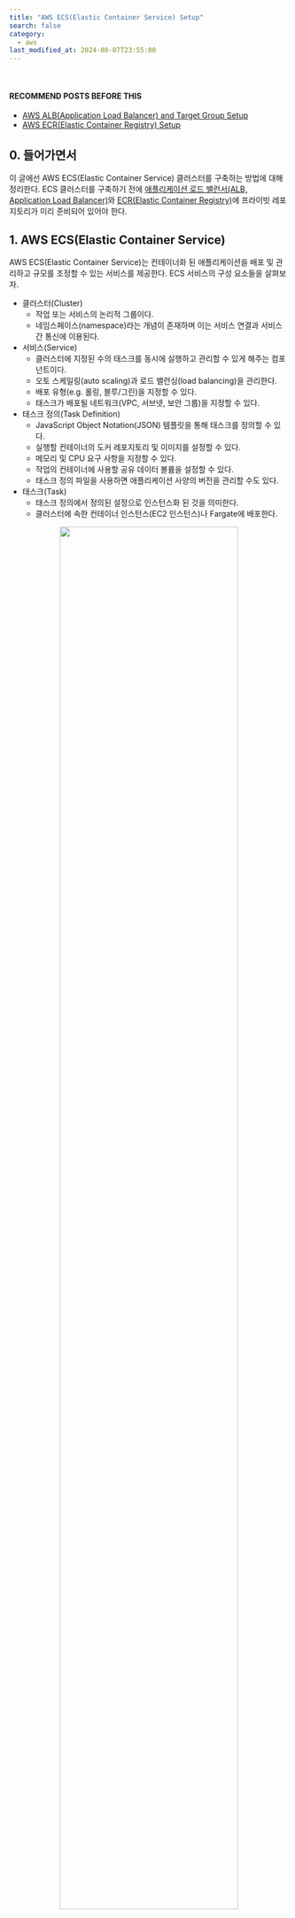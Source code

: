 ```yaml
---
title: "AWS ECS(Elastic Container Service) Setup"
search: false
category:
  - aws
last_modified_at: 2024-08-07T23:55:00
---
```


<br/>

#### RECOMMEND POSTS BEFORE THIS

- [AWS ALB(Application Load Balancer) and Target Group Setup][aws-alb-and-target-group-setup-link]
- [AWS ECR(Elastic Container Registry) Setup][aws-ecr-setup-link]

## 0. 들어가면서

이 글에선 AWS ECS(Elastic Container Service) 클러스터를 구축하는 방법에 대해 정리한다. ECS 클러스터를 구축하기 전에 [애플리케이션 로드 밸런서(ALB, Application Load Balancer)][aws-alb-and-target-group-setup-link]와 [ECR(Elastic Container Registry)][aws-ecr-setup-link]에 프라이빗 레포지토리가 미리 준비되어 있어야 한다.

## 1. AWS ECS(Elastic Container Service)

AWS ECS(Elastic Container Service)는 컨테이너화 된 애플리케이션을 배포 및 관리하고 규모를 조정할 수 있는 서비스를 제공한다. ECS 서비스의 구성 요소들을 살펴보자.

- 클러스터(Cluster)
  - 작업 또는 서비스의 논리적 그룹이다.
  - 네임스페이스(namespace)라는 개념이 존재하며 이는 서비스 연결과 서비스 간 통신에 이용된다.
- 서비스(Service)
  - 클러스터에 지정된 수의 태스크를 동시에 실행하고 관리할 수 있게 해주는 컴포넌트이다.
  - 오토 스케일링(auto scaling)과 로드 밸런싱(load balancing)을 관리한다.
  - 배포 유형(e.g. 롤링, 블루/그린)을 지정할 수 있다.
  - 태스크가 배포될 네트워크(VPC, 서브넷, 보안 그룹)을 지정할 수 있다.
- 태스크 정의(Task Definition)
  - JavaScript Object Notation(JSON) 템플릿을 통해 태스크를 정의할 수 있다.
  - 실행할 컨테이너의 도커 레포지토리 및 이미지를 설정할 수 있다.
  - 메모리 및 CPU 요구 사항을 지정할 수 있다.
  - 작업의 컨테이너에 사용할 공유 데이터 볼륨을 설정할 수 있다.
  - 태스크 정의 파일을 사용하면 애플리케이션 사양의 버전을 관리할 수도 있다.
- 태스크(Task)
  - 태스크 정의에서 정의된 설정으로 인스턴스화 된 것을 의미한다.
  - 클러스터에 속한 컨테이너 인스턴스(EC2 인스턴스)나 Fargate에 배포한다.

<div align="center">
  <img src="/images/posts/2024/aws-ecs-service-setup-01.png" width="80%" class="image__border">
</div>
<center>https://tech.cloud.nongshim.co.kr/2021/08/30/%EC%86%8C%EA%B0%9C-amazon-ecs%EB%9E%80/</center>

## 2. Create ECS Cluster

클러스터를 먼저 구축한다. `ECS 대시보드`에서 클러스터 화면으로 이동한다.

- `Create cluster` 버튼을 누른다.

<div align="center">
  <img src="/images/posts/2024/aws-ecs-service-setup-02.png" width="100%" class="image__border">
</div>

<br/>

클러스터를 구축한다.

- 클러스터 이름은 `demo-ecs-cluster`를 사용한다.
- 인프라스트럭처는 `Fargate`를 사용한다.
  - `Fargate`는 컨테이너요 서버리스(serverless) 컴퓨팅 엔진이다. 서버 확장, OS 업데이트, 보안 패치 같은 운영이 필요 없다. AWS에서 항상 최신으로 관리한다. 가격은 EC2 인스턴스보다 비싸다.
  - EC2 인스턴스를 사용하면 필요한 사양에 따라 CPU, 메모리, 스토리지를 변경할 수 있다. 자원 할당, OS 업데이트, 보안 패치, 서버 모니터링 같은 운영 비용이 필요하다.
- `Create` 버튼을 누른다.

<div align="center">
  <img src="/images/posts/2024/aws-ecs-service-setup-03.png" width="100%" class="image__border">
</div>

<br/>

클러스터 구축에는 다소 시간이 소요된다. 클러스터 구축이 완료되면 다음과 같은 화면을 볼 수 있다.

<div align="center">
  <img src="/images/posts/2024/aws-ecs-service-setup-04.png" width="100%" class="image__border">
</div>

## 3. Create ECS Task Definition

ECS 클러스터에서 실행할 태스크 정의를 만든다. `ECS 대시보드`의 태스크 정의 화면으로 이동한다.

- `Create task definition` 버튼을 누른다.

<div align="center">
  <img src="/images/posts/2024/aws-ecs-service-setup-05.png" width="100%" class="image__border">
</div>

<br/>

태스크 이름과 인프라스트럭처 타입 등을 정의한다.

- 태스크 이름은 `demo-ecs-task`이다.
- 런치 타입은 클러스터 타입과 동일하게 `Fargate`로 지정한다.
- 컨테이너 아키텍처는 `Linux/ARM64`으로 지정한다.
  - 컨테이너 이미지는 필자의 M1 맥북에서 빌드했기 때문에 아키텍처 타입이 `Linux/ARM64`이다. 
- 태스크 스펙을 정의한다.
  - 1CPU
  - 3GB Memory
- 태스크 실행 역할을 `ecsTaskExecutionRole`으로 선택한다.
  - `ecsTaskExecutionRole` 역할엔 `AmazonECSTaskExecutionRolePolicy` 정책이 지정되어 있다.
  - `AmazonECSTaskExecutionRolePolicy` 정책은 CloudWatch 로그 쓰기와 ECR 접근 읽기를 허용한다.

<div align="center">
  <img src="/images/posts/2024/aws-ecs-service-setup-06.png" width="100%" class="image__border">
</div>

<br/>

태스크에서 실행될 컨테이너를 설정한다.

- 컨테이너 이름을 `demo-service-container`로 정한다.
- ECR 레포지토리에 저장된 이미지 URI를 지정한다.
- 포트는 8080으로 지정한다.

<div align="center">
  <img src="/images/posts/2024/aws-ecs-service-setup-07.png" width="100%" class="image__border">
</div>

<br/>

아래 로그 수집 관련 설정을 하면 컨테이너에서 수집되는 로그는 CloudWatch에서 볼 수 있다. `Create` 버튼을 눌러 태스크 정의를 저장한다.

<div align="center">
  <div>
    <img src="/images/posts/2024/aws-ecs-service-setup-08.png" width="100%" class="image__border">
  </div>
  <div>
    <img src="/images/posts/2024/aws-ecs-service-setup-09.png" width="100%" class="image__border">
  </div>
</div>

<br/>

생성된 태스크 정보는 다음과 같다. 

<div align="center">
  <img src="/images/posts/2024/aws-ecs-service-setup-10.png" width="100%" class="image__border">
</div>

## 4. Create ECS Service

서비스를 만들 수 있는 경로는 여러가지 있다. 다음 화면에서 생성할 수 있다. 

- ECS 클러스터
- ECS 태스크 정의

필자는 ECS 태스크 정의 화면에서 서비스를 배포했다. 

- `Create service` 버튼을 누른다.

<div align="center">
  <img src="/images/posts/2024/aws-ecs-service-setup-11.png" width="100%" class="image__border">
</div>

<br/>

서비스를 배포할 클러스터와 플랫폼 버전을 정한다.

- `demo-ecs-cluster` 클러스터를 선택한다.
- 플랫폼은 최신 버전을 사용한다.

<div align="center">
  <img src="/images/posts/2024/aws-ecs-service-setup-12.png" width="100%" class="image__border">
</div>

<br/>

서비스 이름과 내부에서 실행되는 태스크 개수를 정한다.

- 서비스 이름은 `demo-ecs-service`으로 정한다.
- 원하는 태스크 개수는 1개로 정한다.

<div align="center">
  <img src="/images/posts/2024/aws-ecs-service-setup-13.png" width="100%" class="image__border">
</div>

<br/>

네트워크 관련 설정을 수행한다. 

- 사전에 만든 `demo-service-vpc`를 선택한다. 
- 서비스 배포 영역은 프라이빗 서브넷으로 지정한다.
- 새로운 시큐리티 그룹을 생성한다.
  - 시큐리티 그룹 이름은 `demo-ecs-service-sg`으로 지정한다.
  - 인바운드(inbound) 규칙에 VPC 네트워크 대역인 10.0.0.0/16 IP 주소에서 8080 포트를 통해 접근하는 요청들은 허용하도록 설정한다.

<div align="center">
  <img src="/images/posts/2024/aws-ecs-service-setup-14.png" width="100%" class="image__border">
</div>

<br/>

로드 밸런싱 관련 설정을 수행한다.

- 로드 밸런서 타입은 `Application Load Balancer`를 사용한다.
- 트래픽을 라우팅 할 컨테이너는 태스크 정의에서 만든 `demo-service-container`를 사용한다.
- 사전에 만든 `public-ecs-service-alb` 로드 밸런서를 사용한다.
- 사전에 만든 리스너를 사용한다.
- 사전에 만든 `demo-ecs-alb-target-group` 타겟 그룹을 사용한다.
  - 생성된 서비스는 해당 타겟 그룹에 자동으로 매칭된다.

<div align="center">
  <img src="/images/posts/2024/aws-ecs-service-setup-15.png" width="100%" class="image__border">
</div>

## 5. Trouble shooting

위에서 생성한 서비스는 배포는 실패한다. ECS 서비스 화면의 `Deployment` 탭의 이벤트 섹션의 태스크 아이디를 누르면 확인할 수 있다. 에러가 발생한 이유를 확인하고 하나씩 해결해보자.

<div align="center">
  <img src="/images/posts/2024/aws-ecs-service-setup-16.png" width="100%" class="image__border">
</div>

### 5.1. ECR Connection

다음과 같은 에러를 확인할 수 있다.

> Task stopped at: 2024-08-07T14:25:38.466Z<br/>
> ResourceInitializationError: unable to pull secrets or registry auth: The task cannot pull registry auth from Amazon ECR: There is a connection issue between the task and Amazon ECR. Check your task network configuration. RequestError: send request failed caused by: Post "https://api.ecr.ap-northeast-2.amazonaws.com/": dial tcp 54.180.184.245:443: i/o timeout

ECR 레포지토리에서 이미지를 가져올 때 에러가 발생한다. 권한이 충분함에도 접근이 불가능한 이유는 서비스가 프라이빗 서브넷에 배포되기 때문이다. 퍼블릭 서브넷에 배포하는 경우 해당 에러가 발생하지 않는다. 이 경우 프라이빗 서브넷에서 ECR 레포지토리에 접근할 수 있도록 엔드포인트(endpoint)를 만들면 해결할 수 있다.

엔드포인트는 `VPC 대시보드` 화면에서 찾을 수 있다. 엔드포인트 생성 화면을 통해 ECR 레포지토리를 위한 네트워크 인터페이스를 만든다.

- 엔드포인트 태그 이름을 설정한다.
- 서비스 카테고리는 `AWS services`로 설정한다.

<div align="center">
  <img src="/images/posts/2024/aws-ecs-service-setup-17.png" width="100%" class="image__border">
</div>

<br/>

필요한 서비스는 두 가지다. 하나의 서비스만 선택할 수 있다. 즉, 두 개의 엔드포인트를 만들어야 한다는 이야기이다.

- com.amazonaws.ap-northeast-2.ecr.api
- com.amazonaws.ap-northeast-2.ecr.dkr

ECS 서비스와 동일한 VPC의 프라이빗 서브넷을 선택한다. 

<div align="center">
  <div>
    <img src="/images/posts/2024/aws-ecs-service-setup-18.png" width="100%" class="image__border">
  </div>
  <div>
    <img src="/images/posts/2024/aws-ecs-service-setup-19.png" width="100%" class="image__border">
  </div>
</div>

<br/>

시큐리티 그룹을 선택한다. ECS 서비스를 생성할 때 만든 시큐리티 그룹과 동일한 것을 사용한다.

<div align="center">
  <img src="/images/posts/2024/aws-ecs-service-setup-20.png" width="100%" class="image__border">
</div>

<br/>

ECR 레포지토리와 HTTPS 통신을 수행한다. 선택한 시큐리티 그룹에 새로운 인바운드 규칙을 추가한다.

- 인바운드 규칙에 VPC 네트워크 대역인 10.0.0.0/16 IP 주소에서 443 포트를 통해 접근하는 요청들은 허용하도록 설정한다.

<div align="center">
  <img src="/images/posts/2024/aws-ecs-service-setup-21.png" width="100%" class="image__border">
</div>

### 5.2. CloudWatch Connection

위 엔드포인트가 생성된 후 ECS 서비스를 다시 배포하면 다음과 같은 에러를 만난다.

> Task is stopping<br/>
> ResourceInitializationError: failed to validate logger args: The task cannot find the Amazon CloudWatch log group defined in the task definition. There is a connection issue between the task and Amazon CloudWatch. Check your network configuration. : signal: killed

위와 마찬가지로 프라이비 서브넷에서 CloudWatch 서비스에 접근할 수 없기 때문에 에러가 발생한다. 다음 서비스를 위한 엔드포인트를 생성한다. VPC, 서브넷, 시큐리티 그룹 설정은 ECR 엔드포인트 설정과 동일하게 수행한다.

- com.amazonaws.ap-northeast-2.logs 서비스를 생성한다.

<div align="center">
  <img src="/images/posts/2024/aws-ecs-service-setup-22.png" width="100%" class="image__border">
</div>

## 6. Check the result

서비스가 정상적으로 배포되면 다음과 같이 서비스에서 실행 중인 태스크 정보를 볼 수 있다.

<div align="center">
  <img src="/images/posts/2024/aws-ecs-service-setup-23.png" width="100%" class="image__border">
</div>

<br/>

실행 중인 태스크까지 트래픽이 잘 연결되었다면 브라우저에서 서비스 화면을 볼 수 있다. 접근 주소는 [AWS ALB(Application Load Balancer) and Target Group Setup][aws-alb-and-target-group-setup-link] 글에서 만든 로드 밸런서의 DNS 주소를 사용한다.

<div align="center">
  <img src="/images/posts/2024/aws-ecs-service-setup-24.png" width="100%" class="image__border">
</div>

<br/>

최종적으로 AWS 인프라 구조는 다음과 같은 모습을 갖는다.

- 외부 요청은 인터넷으로부터 퍼블릭 서브넷에 위치한 애플리케이션 로드 밸런서를 통해 들어온다.
  - 허용된 인바운드 시큐리티 그룹 규칙은 필자의 퍼블릭 IP 주소와 80 포트이다.
- 로드 밸런서는 리스너 규칙에 따라 타겟 그룹으로 트래픽을 라우트한다.
  - 타겟 그룹은 VPC 전역이 대상이지만, 타겟 그룹에 매칭된 서비스는 모두 프라이빗 서브넷에 위치한다.
- 트래픽은 타겟 그룹에 속한 ECS 태스크로 전달된다.
  - 허용된 인바운드 시큐리티 그룹 규칙은 VPC 네트워크 대역인 10.0.0.0/16과 8080 포트이다.
- 서비스를 배포하고, 실행 후 로그를 출력할 때 프라이빗 서브넷에 생성된 엔드포인트를 사용한다.
  - 이미지를 다운로드 받을 때 ECR 엔드포인트를 사용한다.
  - 로그를 출력할 때 CloudWatch 엔드포인트를 사용한다.
  - 허용된 인바운드 시큐리티 그룹 규칙은 VPC 네트워크 대역인 10.0.0.0/16과 443 포트이다.

<div align="center">
  <img src="/images/posts/2024/aws-ecs-service-setup-25.png" width="100%" class="image__border">
</div>

#### RECOMMEND NEXT POSTS

- [Connect AWS ECS and RDS][connect-aws-ecs-and-rds-link]

#### REFERENCE

- <https://docs.aws.amazon.com/ko_kr/AmazonECS/latest/developerguide/vpc-endpoints.html>
- <https://velog.io/@hbjs97/AWS-ECS-%EC%9D%B8%ED%94%84%EB%9D%BC-%EA%B5%AC%EC%B6%95>

[aws-alb-and-target-group-setup-link]: https://junhyunny.github.io/aws/aws-alb-and-target-group-setup/
[aws-ecr-setup-link]: https://junhyunny.github.io/aws/aws-ecr-setup/
[connect-aws-ecs-and-rds-link]: https://junhyunny.github.io/aws/connect-aws-ecs-and-rds/